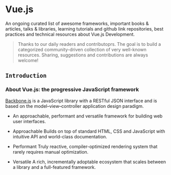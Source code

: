 # Vue.js

An ongoing curated list of awesome frameworks, important books & articles, talks & libraries, learning tutorials and github link repositories, best practices and technical resources about Vue.js Development. 
> Thanks to our daily readers and contributoprs. The goal is to build a categorized community-driven collection of very well-known resources. Sharing, suggestions and contributions are always welcome!



## `Introduction`

### About Vue.js: the progressive JavaScript framework
[Backbone.js](https://en.wikipedia.org/wiki/Backbone.js) is a JavaScript library with a RESTful JSON interface and is based on the model–view–controller application design paradigm. 

 - An approachable, performant and versatile framework for building web user interfaces.
 - Approachable
Builds on top of standard HTML, CSS and JavaScript with intuitive API and world-class documentation.

- Performant
Truly reactive, compiler-optimized rendering system that rarely requires manual optimization.

- Versatile
A rich, incrementally adoptable ecosystem that scales between a library and a full-featured framework.
